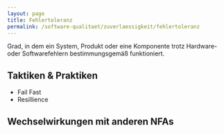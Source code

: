 ```yaml
---
layout: page
title: Fehlertoleranz
permalink: /software-qualitaet/zuverlaessigkeit/fehlertoleranz
---
```


Grad, in dem ein System, Produkt oder eine Komponente trotz Hardware- oder Softwarefehlern bestimmungsgemäß funktioniert.

## Taktiken & Praktiken

* Fail Fast
* Resillience

## Wechselwirkungen mit anderen NFAs

